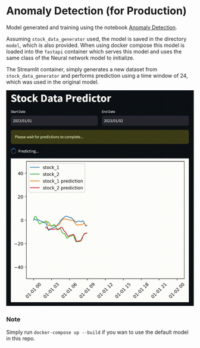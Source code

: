 # Anomaly Detection (for Production)

Model generated and training using the notebook [Anomaly Detection](./anomaly_detection.ipynb).

Assuming `stock_data_generator` used, the model is saved in the directory `model`, which is also provided. When using docker compose this model is loaded into the `fastapi` container which serves this model and uses the same class of the Neural network model to initialize.

The Streamlit container, simply generates a new dataset from `stock_data_generator` and performs prediction using a time window of 24, which was used in the original model.


![Mock](./stock_prediction.gif)

### Note
Simply run `docker-compose up --build` if you wan to use the default model in this repo.